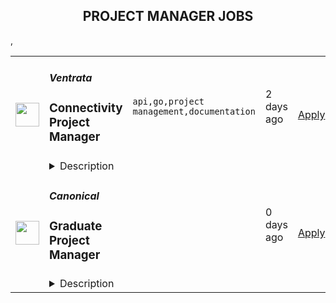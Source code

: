 <div align="center"><h2>PROJECT MANAGER JOBS</h2></div><table><tr>
                <td width="100" height="100" rowspan="2">
                    <img src="https://remotive.com/job/1904388/logo" width="38px" height="auto">
                </td>
                <td width="300">
                    <h5>Ventrata</h5>
                    <h3>Connectivity Project Manager</h3>
                </td>
                <td width="300">
                    <code>api,go,project management,documentation</code>
                </td>
                <td width="200">
                <text>2 days ago</text>
                </td>
                <td width="100" rowspan="2">
                <a href="https://remotive.com/remote-jobs/project-management/connectivity-project-manager-1904388" align="right" target="_blank">Apply</a>
                </td>
            </tr>
            <tr>
                <td colspan="3">
                <details><summary>Description</summary>
                <p><strong>Description</strong><br>Ventrata is looking for a Project Manager to join our Connectivity team, managing the growing ecosystem of API connections with external partners. This role involves working closely with internal development teams, external partners, and clients to ensure efficient and reliable API connections. The ideal candidate will have a balanced mix of soft skills, good understanding of the travel experiences connectivity landscape, and experience independently managing technical implementation projects.</p>
<p> </p>
<p><strong>About Ventrata</strong></p>
<p>Ventrata is an enterprise ticketing platform designed for high-volume attraction, tour, and activity operators. Our all-in-one platform powers online, in-person, &amp; third-party sales, and provides robust functionality around resource management, hardware integrations, and 24/7 live support. Ventrata's solutions are trusted by some of the biggest names in the industry: Big Bus Tours, Empire State Building, Sightseeing Pass, Tootbus, Historic Tours of America, Boston Duck Tours, Magnicity / M56 Group, Pilsner Urquell Experience, Fat Tire Tours, Museum of Illusions, multiple Gray Line and City Sightseeing operators, and more.</p>
<p><br><strong>About the Role</strong></p>
<p>As a Connectivity Project Manager, you will play a key part in the implementations and day-to-day operations of Ventrata’s Reseller and Operator API integrations and related product functionality. You will be part of the Connectivity Product team and will collaborate closely with various internal teams, Ventrata clients, and Connectivity Partners (OTAs, Multi-Attraction Pass Providers, as well as other ticketing systems) to ensure we offer the most feature-rich and error-free API connections in the industry. </p>
<p> </p>
<p>You will: </p>
<ul style="">
<li style="">Identify and develop new connection opportunities. Build and maintain relationships with new and existing partners.</li>
<li style="">Own, troubleshoot, and improve existing API connections between Ventrata and external systems, acting as a liaison between clients, internal teams, and connectivity partners.</li>
<li style="">Ensure that all API connections meet quality standards and requirements. Conduct regular performance evaluations and initiate improvements.</li>
<li style="">Maintain up-to-date documentation on assigned connections, their supported capabilities, and processes.   </li>
</ul>
<p> </p>
<p> </p>
<p><strong>Requirements</strong></p>
<ul style="">
<li style="">Familiarity with the travel experiences ecosystem. Do you know what is OCTO, Viator, GetYourGuide, Go City, CityPASS and Google Things to Do? </li>
</ul>
<ul style="">
<li style="">Prior experience working with API connections, ideally in the travel experiences industry. Understanding of data formats such as JSON and XML. Familiarity with tools like Postman, GitHub, Linear, etc. </li>
<li style="">Excellent communication and stakeholder management skills in English, additional languages a plus.  Ability to adjust communication style depending on the stakeholders.</li>
<li style="">Strong urgency and ownership. Be capable of working independently as part of the distributed remote team—experience working in a startup environment.</li>
</ul>
<p><strong>Benefits</strong></p>
<p><strong>What can we offer?</strong></p>
<ul style="">
<li style="">We are fairly informal about working hours. We want to make sure you like your job and wanna go an extra mile for us.</li>
<li style="">Unlimited paid holiday days.</li>
<li style="">Start-up working environment.</li>
<li style="">WFH or work remotely.</li>
<li style="">Team buildings and company remote office. Sounds boring? The whole team met in Spain, South Africa, Italy, Portugal, and France. We also enjoy a spontaneous beer after work or any sports activity.</li>
<li style="">Office in Brno and Lisbon. We have two office locations: the core team is located in Brno and we have one newly opened office in Lisbon. How does working for a month from Lisbon sound? :)</li>
<li style="">Young and passionate team - the ‘Ventrata family”</li>
<li style="">Refreshments and delicious coffee in the office area.</li>
<li style="">Hardware/ remote setup package.</li>
<li style="">Competitive salary and regular salary revaluation.</li>
<li style="">Bonuses based on company performance.</li>
</ul>
<p>Did we catch your eye or maybe also your heart and do you want to become part of the Ventrata family? Send us your CV and join us!</p>
<p><br><br></p>
<div class="h2">About the company</div>
<p> </p>
<p>Founded in late 2016, Ventrata is an enterprise ticketing platform designed for high-volume attraction, tour, and activity operators. Our all-in-one platform powers online, in-person, &amp; third-party sales, and provides robust functionality around resource management, hardware integrations, and 24/7 live support. Ventrata's solutions are trusted by some of the biggest names in the industry: Big Bus Tours, Sightseeing Pass, Tootbus, Historic Tours of America, Boston Duck Tours, Magnicity / M56 Group, Pilsner Urquell Experience, Fat Tire Tours, Museum of Illusions, multiple Gray Line and City Sightseeing operators.</p>
<p>Despite the challenging environment, Ventrata continues to grow in double digits. During the global pandemic, many attractions have restructured and upgraded their technology. For Ventrata, this has driven a growth rate of 6x — from $80m in ticket sales in 2019 to more than $900m in 2022.</p>
<p>Ventrata has been profitable since 2018 and holds substantial private backing. There have been two successful rounds of funding prior to coronavirus. No funding has been required to maintain operations through the period. Our team is based in Czechia, UK, Ireland, Spain, Portugal, Slovakia, Croatia, Nigeria and the US.</p>
<img src="https://remotive.com/job/track/1904388/blank.gif?source=public_api" alt=""/>
                </details>
                </td>
            </tr>,<tr>
                <td width="100" height="100" rowspan="2">
                    <img src="https://pbs.twimg.com/profile_images/1673959375340290050/x7pNtXQ7_400x400.jpg" width="38px" height="auto">
                </td>
                <td width="300">
                    <h5>Canonical</h5>
                    <h3>Graduate Project Manager</h3>
                </td>
                <td width="300">
                    <code></code>
                </td>
                <td width="200">
                <text>0 days ago</text>
                </td>
                <td width="100" rowspan="2">
                <a href="https://canonical.com/careers/5861481" align="right" target="_blank">Apply</a>
                </td>
            </tr>
            <tr>
                <td colspan="3">
                <details><summary>Description</summary>
                
      <p><strong>The role of a Graduate Project Manager at Canonical</strong></p>
<p>Canonical is a leading provider of open source software and operating systems to the global enterprise and technology markets. Our platform, Ubuntu, is very widely used in breakthrough enterprise initiatives such as public cloud, data science, AI, engineering innovation and IoT. Our customers include the world's leading public cloud and silicon providers, and industry leaders in many sectors. The company is a pioneer of global distributed collaboration, with 1000+ colleagues in 70+ countries and very few office based roles. Teams meet two to four times yearly in person, in interesting locations around the world, to align on strategy and execution.</p>
<p>The company is founder led, profitable and growing.&nbsp;</p>
<p>Our mission is to streamline and accelerate the adoption of open source across the entire global enterprise technology market. Our customers embrace the Canonical approach to open source for complex projects on bare metal, on the cloud, and at the edge.</p>
<p>Our Project Managers are responsible for ensuring project success through owning, driving, communicating and respectfully engaging all stakeholders, valuing integrity and accountability.</p>
<p>Within a portfolio of projects with complex and changing software technologies, customer and partner satisfaction is only possible because of exceptional Project Managers who know how to respect and engage all stakeholders.</p>
<p><strong>What we are looking for in you</strong></p>
<p>The successful Graduate Project Manager will have solid academic achievement in science, software engineering and/or information technology field, excellent written and verbal communications skills in English and a solution oriented mindset. You will be able to "make things happen" with a professional approach and effective negotiation techniques. You have demonstrated leadership skills in your school or university life.</p>
<ul>
<li>Exceptional academic track record from both high school and university</li>
<li>Undergraduate degree in a technical subject or a compelling narrative about your alternative chosen path</li>
<li>Confidence to respectfully speak up, exchange feedback, and share ideas without hesitation</li>
<li>Track record of going above-and-beyond expectations to achieve outstanding results</li>
<li>&nbsp;Passion for technology evidenced by personal projects and initiatives</li>
<li>The work ethic and confidence to shine alongside motivated colleagues</li>
<li>Professional written and spoken English with excellent presentation skills</li>
<li>Excellent interpersonal skills, curiosity, flexibility, and accountability</li>
<li>Appreciative of diversity, polite and effective in a multi-cultural, multi-national organisation</li>
<li>Thoughtfulness and self-motivation&nbsp;</li>
<li>Result-oriented, with a personal drive to meet commitments&nbsp;</li>
<li>Ability to travel internationally twice a year, for company events up to two weeks long</li>
</ul>
<p><strong>What we offer colleagues</strong></p>
<p>We consider geographical location, experience, and performance in shaping compensation worldwide. We revisit compensation annually (and more often for graduates and associates) to ensure we recognise outstanding performance. In addition to base pay, we offer a performance-driven annual bonus or commission. We provide all team members with additional benefits, which reflect our values and ideals. We balance our programs to meet local needs and ensure fairness globally.</p>
<ul>
<li>Distributed work environment with twice-yearly team sprints in person</li>
<li>Personal learning and development budget of USD 2,000 per year</li>
<li>Annual compensation review</li>
<li>Recognition rewards</li>
<li>Annual holiday leave</li>
<li>Maternity and paternity leave</li>
<li>Employee Assistance Programme</li>
<li>Opportunity to travel to new locations to meet colleagues</li>
<li>Priority Pass, and travel upgrades for long haul company events</li>
</ul>
<p><strong>About Canonical</strong></p>
<p>Canonical is a pioneering tech firm at the forefront of the global move to open source. As the company that publishes Ubuntu, one of the most important open source projects and the platform for AI, IoT and the cloud, we are changing the world of software. We recruit on a global basis and set a very high standard for people joining the company. We expect excellence - in order to succeed, we need to be the best at what we do. Most colleagues at Canonical have worked from home since its inception in 2004.​ Working here is a step into the future, and will challenge you to think differently, work smarter, learn new skills, and raise your game.</p>
<p><strong>Canonical is an equal opportunity employer</strong></p>
<p>We are proud to foster a workplace free from discrimination. Diversity of experience, perspectives, and background create a better work environment and better products.<a href="https://canonical.com/careers/diversity/identity"> Whatever your identity, we will give your application fair consideration.</a></p>
<p>#LI-remote</p>
<p><br><br></p>
    
                </details>
                </td>
            </tr></table>